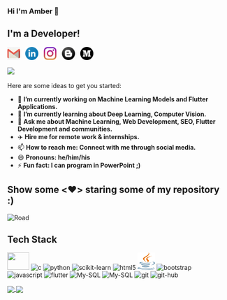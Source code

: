 ### Hi I'm Amber 👋

## I'm a Developer!

<p align='left'>
    <a href="mailto:amberkakkar01@gmail.com"><img height="30" src="https://github.com/amberkakkar01/amberkakkar01/blob/master/assets/gmail.png"></a>&nbsp;&nbsp;
    <a href="https://www.linkedin.com/in/amber-kakkar-242138193/"><img height="30" src="https://github.com/amberkakkar01/amberkakkar01/blob/master/assets/lin.png"></a>&nbsp;&nbsp;
    <a href="https://instagram.com/amberkakkar01"><img height="30" src="https://github.com/amberkakkar01/amberkakkar01/blob/master/assets/instagram.png"></a>&nbsp;&nbsp;
    <a href="https://amberkakkar01.github.io/Profile"><img height="30" src="https://github.com/amberkakkar01/amberkakkar01/blob/master/assets/blog.png"></a>&nbsp;&nbsp;
    <a href="https://medium.com/@amberkakkar01"><img height="30" src="https://github.com/amberkakkar01/amberkakkar01/blob/master/assets/medium.png"></a>&nbsp;&nbsp;
</p>

![](https://komarev.com/ghpvc/?username=amberkakkar01)

Here are some ideas to get you started:

- 🔭 **I’m currently working on Machine Learning Models and Flutter Applications.**
- 🌱 **I’m currently learning about Deep Learning, Computer Vision.**
- 💬 **Ask me about Machine Learning, Web Development, SEO, Flutter Development and communities.**
- ✈️ **Hire me for remote work & internships.**
- 📫 **How to reach me: Connect with me through social media.**
- 😄 **Pronouns: he/him/his**
- ⚡ **Fun fact: I can program in PowerPoint ;)** 

## Show some <❤️> staring some of my repository :)


<img src="https://media.giphy.com/media/x45I8CY1Vs45G/giphy.gif" alt="Road" width="600" height="260">

<br>
<h2 align="left">Tech Stack</h2>
<p align="left">
<img src="https://www.flaticon.com/svg/vstatic/svg/226/226777.svg?token=exp=1614669619~hmac=f73237e2e22646617baf3f339f96e493" width="50" height="40"/> 
<img src="https://cdn.iconscout.com/icon/free/png-512/c-programming-569564.png" alt="c" width="46" height="46"/>
<img src="https://raw.githubusercontent.com/gilbarbara/logos/c122ccfcfdb15d9958a85696ff2460ac3b01f8ca/logos/python.svg" alt="python" width="40" height="40"/>
<img src="https://iconape.com/wp-content/png_logo_vector/scikit-learn-logo.png" alt="scikit-learn" width="60" height="40"/> 
<img src="https://raw.githubusercontent.com/gilbarbara/logos/c122ccfcfdb15d9958a85696ff2460ac3b01f8ca/logos/html-5.svg" alt="html5" width="40" height="40"/> 
<img src="https://raw.githubusercontent.com/gilbarbara/logos/c122ccfcfdb15d9958a85696ff2460ac3b01f8ca/logos/java.svg" alt="css3" width="40" height="40"/> 
<img src="https://raw.githubusercontent.com/gilbarbara/logos/c122ccfcfdb15d9958a85696ff2460ac3b01f8ca/logos/bootstrap.svg" alt="bootstrap" width="40" height="40"/>
<img src="https://raw.githubusercontent.com/gilbarbara/logos/c122ccfcfdb15d9958a85696ff2460ac3b01f8ca/logos/javascript.svg" alt="javascript" width="40" height="40"/>
<img src="https://raw.githubusercontent.com/gilbarbara/logos/c122ccfcfdb15d9958a85696ff2460ac3b01f8ca/logos/flutter.svg" alt="flutter" width="40" height="40"/> 
<img src="https://raw.githubusercontent.com/gilbarbara/logos/master/logos/mysql.svg" alt="My-SQL" width="40" height="40"/>
<img src="https://i.pinimg.com/originals/c7/b8/11/c7b8113247fecd83bd9b5ed5bd3f34d5.png" alt="My-SQL" width="50" height="40"/> 
<img src="https://git-scm.com/images/logos/2color-lightbg@2x.png" alt="git" width="70" height="40"/> 
<img src="https://www.flaticon.com/svg/vstatic/svg/2111/2111425.svg?token=exp=1614670660~hmac=90e4948ed1fbc94be1f8832db0cdd012" alt="git-hub" width="40" height="40"/> 
</p>

<a href="https://amberkakkar01.github.io">
  <img src="https://github-readme-stats.vercel.app/api?username=amberkakkar01&count_private=true" align="center"/>
</a>
<a href="https://amberkakkar01.github.io">
  <img src="https://github-readme-stats.vercel.app/api/top-langs/?username=amberkakkar01&layout=compact" align="center"/>
</a>

